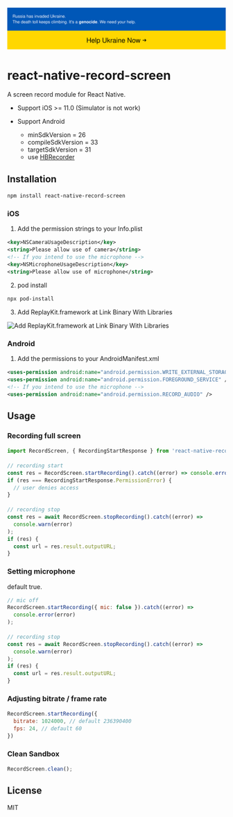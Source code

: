 [![Stand With Ukraine](https://raw.githubusercontent.com/vshymanskyy/StandWithUkraine/main/banner2-direct.svg)](https://stand-with-ukraine.pp.ua)

# react-native-record-screen

A screen record module for React Native.

- Support iOS >= 11.0 (Simulator is not work)

- Support Android
  - minSdkVersion = 26
  - compileSdkVersion = 33
  - targetSdkVersion = 31
  - use [HBRecorder](https://github.com/HBiSoft/HBRecorder)

## Installation

```sh
npm install react-native-record-screen
```

### iOS

1. Add the permission strings to your Info.plist

```xml
<key>NSCameraUsageDescription</key>
<string>Please allow use of camera</string>
<!-- If you intend to use the microphone -->
<key>NSMicrophoneUsageDescription</key>
<string>Please allow use of microphone</string>
```

2. pod install

```sh
npx pod-install
```

3. Add ReplayKit.framework at Link Binary With Libraries

![Add ReplayKit.framework at Link Binary With Libraries](https://user-images.githubusercontent.com/4530616/257236753-e3555d2f-53a5-4ffd-87eb-db1691d0552d.png)

### Android

1. Add the permissions to your AndroidManifest.xml

```xml
<uses-permission android:name="android.permission.WRITE_EXTERNAL_STORAGE" />
<uses-permission android:name="android.permission.FOREGROUND_SERVICE" />
<!-- If you intend to use the microphone -->
<uses-permission android:name="android.permission.RECORD_AUDIO" />
```

## Usage

### Recording full screen

```js
import RecordScreen, { RecordingStartResponse } from 'react-native-record-screen';

// recording start
const res = RecordScreen.startRecording().catch((error) => console.error(error));
if (res === RecordingStartResponse.PermissionError) {
  // user denies access
}

// recording stop
const res = await RecordScreen.stopRecording().catch((error) =>
  console.warn(error)
);
if (res) {
  const url = res.result.outputURL;
}
```

### Setting microphone

default true.

```js
// mic off
RecordScreen.startRecording({ mic: false }).catch((error) =>
  console.error(error)
);

// recording stop
const res = await RecordScreen.stopRecording().catch((error) =>
  console.warn(error)
);
if (res) {
  const url = res.result.outputURL;
}
```

### Adjusting bitrate / frame rate

```js
RecordScreen.startRecording({
  bitrate: 1024000, // default 236390400
  fps: 24, // default 60
})
```

### Clean Sandbox

```js
RecordScreen.clean();
```

## License

MIT
